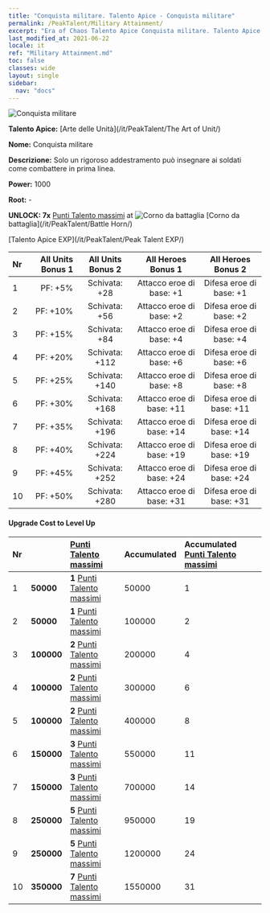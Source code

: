 ```yaml
---
title: "Conquista militare. Talento Apice - Conquista militare"
permalink: /PeakTalent/Military Attainment/
excerpt: "Era of Chaos Talento Apice Conquista militare. Talento Apice Conquista militare. Conquista militare"
last_modified_at: 2021-06-22
locale: it
ref: "Military Attainment.md"
toc: false
classes: wide
layout: single
sidebar:
  nav: "docs"
---
```


  ![Conquista militare](/images/pt/talent_2006.png)

  **Talento Apice:** [Arte delle Unità](/it/PeakTalent/The Art of Unit/)

  **Nome:** Conquista militare

  **Descrizione:** Solo un rigoroso addestramento può insegnare ai soldati come combattere in prima linea.

  **Power:** 1000

  **Root:** -

  **UNLOCK: 7x** [Punti Talento massimi](/ItemsIT/con_934/) at ![Corno da battaglia](/images/pt/talent_2004.png) [Corno da battaglia](/it/PeakTalent/Battle Horn/)

  [Talento Apice EXP](/it/PeakTalent/Peak Talent EXP/)

  | Nr | All Units Bonus 1 | All Units Bonus 2 | All Heroes Bonus 1 | All Heroes Bonus 2 |
  |:---|--------------:|:-------------:|:-------------:|:-------------:|
  | 1 | PF: +5% | Schivata: +28 | Attacco eroe di base: +1 | Difesa eroe di base: +1 |
  | 2 | PF: +10% | Schivata: +56 | Attacco eroe di base: +2 | Difesa eroe di base: +2 |
  | 3 | PF: +15% | Schivata: +84 | Attacco eroe di base: +4 | Difesa eroe di base: +4 |
  | 4 | PF: +20% | Schivata: +112 | Attacco eroe di base: +6 | Difesa eroe di base: +6 |
  | 5 | PF: +25% | Schivata: +140 | Attacco eroe di base: +8 | Difesa eroe di base: +8 |
  | 6 | PF: +30% | Schivata: +168 | Attacco eroe di base: +11 | Difesa eroe di base: +11 |
  | 7 | PF: +35% | Schivata: +196 | Attacco eroe di base: +14 | Difesa eroe di base: +14 |
  | 8 | PF: +40% | Schivata: +224 | Attacco eroe di base: +19 | Difesa eroe di base: +19 |
  | 9 | PF: +45% | Schivata: +252 | Attacco eroe di base: +24 | Difesa eroe di base: +24 |
  | 10 | PF: +50% | Schivata: +280 | Attacco eroe di base: +31 | Difesa eroe di base: +31 |


#### Upgrade Cost to Level Up

  | Nr | <i class="fas fa-coins"/> | [Punti Talento massimi](/ItemsIT/con_934/) | Accumulated <i class="fas fa-coins"/> | Accumulated [Punti Talento massimi](/ItemsIT/con_934/) |
  |:---|:--------------|:-------------|:-------------|:-------------|
  | 1 | **50000** | **1** [Punti Talento massimi](/ItemsIT/con_934/) | 50000 | 1 |
  | 2 | **50000** | **1** [Punti Talento massimi](/ItemsIT/con_934/) | 100000 | 2 |
  | 3 | **100000** | **2** [Punti Talento massimi](/ItemsIT/con_934/) | 200000 | 4 |
  | 4 | **100000** | **2** [Punti Talento massimi](/ItemsIT/con_934/) | 300000 | 6 |
  | 5 | **100000** | **2** [Punti Talento massimi](/ItemsIT/con_934/) | 400000 | 8 |
  | 6 | **150000** | **3** [Punti Talento massimi](/ItemsIT/con_934/) | 550000 | 11 |
  | 7 | **150000** | **3** [Punti Talento massimi](/ItemsIT/con_934/) | 700000 | 14 |
  | 8 | **250000** | **5** [Punti Talento massimi](/ItemsIT/con_934/) | 950000 | 19 |
  | 9 | **250000** | **5** [Punti Talento massimi](/ItemsIT/con_934/) | 1200000 | 24 |
  | 10 | **350000** | **7** [Punti Talento massimi](/ItemsIT/con_934/) | 1550000 | 31 |
